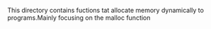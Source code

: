 This directory contains fuctions tat allocate memory dynamically to programs.Mainly focusing on the malloc function

